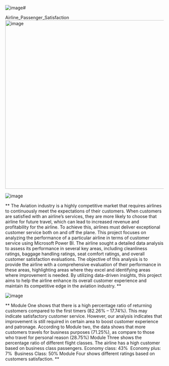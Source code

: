 ![image](https://github.com/predeanalyst/Airline_Passenger_Satisfaction/assets/93994545/26c7e281-e484-4ff0-b536-9af1761d477d)# 


Airline_Passenger_Satisfaction
<img width="536" alt="image" src="https://github.com/predeanalyst/Airline_Passenger_Satisfaction/assets/93994545/eda97c82-a843-4384-84cc-e7af47b5acbc">

![image](https://github.com/predeanalyst/Airline_Passenger_Satisfaction/assets/93994545/1264d3be-c6b3-456b-9fa6-31b63004363f)

** The Aviation industry is a highly competitive market that requires
airlines to continuously meet the expectations of their customers.
When customers are satisfied with an airline’s services, they are
more likely to choose that airline for future travel, which can lead
to increased revenue and profitability for the airline. To achieve
this, airlines must deliver exceptional customer service both on and
off the plane.
This project focuses on analyzing the performance of a particular
airline in terms of customer service using Microsoft Power BI. The
airline sought a detailed data analysis to assess its performance in
several key areas, including cleanliness ratings, baggage handling
ratings, seat comfort ratings, and overall customer satisfaction
evaluations.
The objective of this analysis is to provide the airline with a
comprehensive evaluation of their performance in these areas,
highlighting areas where they excel and identifying areas where
improvement is needed. By utilizing data-driven insights, this
project aims to help the airline enhance its overall customer
experience and maintain its competitive edge in the aviation
industry. **

![image](https://github.com/predeanalyst/Airline_Passenger_Satisfaction/assets/93994545/8942e005-4d38-4bd7-941a-0e7b3c2e9b3d)



** Module One shows that there is a high percentage ratio of returning customers compared to the first timers (82.26% – 17.74%). This may indicate satisfactory customer service.  However, our analysis indicates that improvement is still required in certain area to boost customer experience and patronage.
According to Module two, the data shows that more customers travels for business purposes (71.25%), as compare to those who travel for personal reason (28.75%)
Module Three shows the percentage ratio of different flight classes. The airline has a high customer based on business class passengers.
		Economy class: 43% 
		Economy plus: 7% 
		Business Class: 50%
Module Four shows different ratings based on customers satisfaction. **





